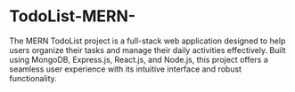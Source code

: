 # TodoList-MERN-
The MERN TodoList project is a full-stack web application designed to help users organize their tasks and manage their daily activities effectively. Built using MongoDB, Express.js, React.js, and Node.js, this project offers a seamless user experience with its intuitive interface and robust functionality.
